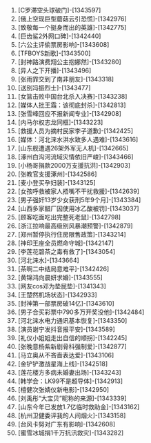 
1. [C罗滞空头球破门]-[1343597]
1. [俄上空现巨型蘑菇云引恐慌]-[1342976]
1. [致敬每一个挺身而出的英雄]-[1342775]
1. [巨齿鲨2外网口碑]-[1342440]
1. [六公主评偷票房影响]-[1343608]
1. [TFBOYS新歌]-[1343500]
1. [封神路演费翔公主抱娜然]-[1343280]
1. [异人之下开播]-[1343496]
1. [张雨霏交到了南非朋友]-[1343318]
1. [送别冯振烈士]-[1343477]
1. [女篮击败中国台北杀入决赛]-[1343238]
1. [媒体人批王霜：该彻底封杀]-[1342813]
1. [张雪峰回应不报新闻专业]-[1342908]
1. [内马尔权志龙同框]-[1343223]
1. [救援人员为摘村民家李子道歉]-[1342425]
1. [媒体：河北涞水洪水致多人遇难]-[1343616]
1. [山东舰遭遇26架外军无人机]-[1342665]
1. [涿州白沟河流域灾情依旧严峻]-[1343466]
1. [小杨哥捐款2000万支援抗洪]-[1342903]
1. [张教官支援涿州]-[1342586]
1. [麦小登买孕妇装]-[1343125]
1. [女孩呼救被家人捂嘴不干扰救援]-[1342639]
1. [男子强奸13岁少女获刑5年9个月]-[1343384]
1. [山西多家醋厂因使用冰乙酸被罚]-[1343037]
1. [顾客吃面吃出完整死老鼠]-[1342798]
1. [浙江拉响最高级别风暴潮预警]-[1342879]
1. [郑州暂停执行住房限售政策]-[1343214]
1. [神印王座全员燃命守城]-[1342147]
1. [李莲花碧茶之毒有救了]-[1343054]
1. [河北涞水]-[1343664]
1. [茶啊二中结局意难平]-[1342426]
1. [黄锦鸿向晨妍求婚]-[1343555]
1. [网友cos邓为垫屁垫]-[1341343]
1. [王楚然机场状态]-[1342933]
1. [封神第一部票房破14亿]-[1343610]
1. [男子合买彩票中790多万开奖没他]-[1342484]
1. [河北涞水电力通讯基本恢复]-[1343350]
1. [演员谢宁发抖音报平安]-[1343589]
1. [礼仪小姐姐走出自信的顺拐]-[1342245]
1. [张晚意杨紫新剧骨科强制爱]-[1342877]
1. [马立奥从不吝啬表达爱]-[1343106]
1. [金铲铲激战星海上线]-[1342518]
1. [莲花楼方多病未婚妻出场]-[1343243]
1. [韩学会：LK99不是超导体]-[1342913]
1. [檀健次张婧仪新电影]-[1342950]
1. [刘禹彤“大宝贝”昵称的来源]-[1343339]
1. [山东今年已发放1.7亿临时救助金]-[1343162]
1. [杭州卫健委评我的人间烟火]-[1343158]
1. [台风卡努对广东有影响]-[1342608]
1. [蜜雪冰城捐1千万抗汛救灾]-[1343282]